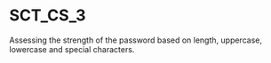 # SCT_CS_3
Assessing the strength of the password based on length, uppercase, lowercase and special characters.
